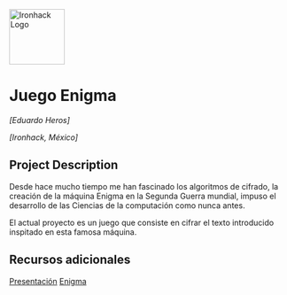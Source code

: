 <img src="https://bit.ly/2VnXWr2" alt="Ironhack Logo" width="100"/>

# Juego Enigma
*[Eduardo Heros]*

*[Ironhack, México]*

## Project Description
Desde hace mucho tiempo me han fascinado los algoritmos de cifrado, la creación de la máquina Enigma en la Segunda
Guerra mundial, impuso el desarrollo de las Ciencias de la computación como nunca antes. 

El actual proyecto es un juego que consiste en cifrar el texto introducido inspitado en esta famosa máquina.

## Recursos adicionales
[Presentación](https://docs.google.com/presentation/d/1JdtN0kgyY0_kCEjy3nXa3Gw6BVTF1FCFZbeAN2ZulpE/edit?usp=sharing)
[Enigma](https://es.wikipedia.org/wiki/Enigma_(m%C3%A1quina))

